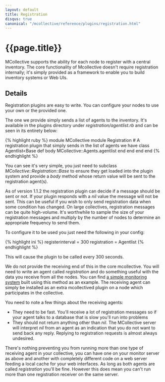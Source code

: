```yaml
---
layout: default
title: Registration
disqus: true
canonical: "/mcollective/reference/plugins/registration.html"
---
```

[RegistrationMonitor]: http://projects.puppetlabs.com/projects/mcollective-plugins/wiki/AgentRegistrationMonitor

# {{page.title}}

MCollective supports the ability for each node to register with a central inventory. The core functionality
of Mcollective doesn't require registration internally; it's simply provided as a framework to enable you to 
build inventory systems or Web UIs.

## Details

Registration plugins are easy to write. You can configure your nodes to use your own or the provided one.

The one we provide simply sends a list of agents to the inventory. It's available in the plugins directory
under *registration/agentlist.rb* and can be seen in its entirety below:

{% highlight ruby %}
module MCollective
    module Registration
        # A registration plugin that simply sends in the list of agents we have
        class Agentlist<Base
            def body
                MCollective::Agents.agentlist
            end
        end
    end
end
{% endhighlight %}

You can see it's very simple, you just need to subclass *MCollective::Registration::Base* to ensure they get 
loaded into the plugin system and provide a _body_ method whose return value will be sent to the registration agent(s).

As of version 1.1.2 the registration plugin can decide if a message should be sent or not.  If your plugin
responds with a _nil_ value the message will not be sent.  This can be useful if you wish to only send
registration data when some condition has changed. On large collectives, registration messages can be
quite high-volume. It's worthwhile to sample the size of your registration messages and multiply by the number 
of nodes to determine an appropriate frequency to send them. 

To configure it to be used you just need the following in your config:

{% highlight ini %}
registerinterval = 300
registration = Agentlist
{% endhighlight %}

This will cause the plugin to be called every 300 seconds.

We do not provide the receiving end of this in the core mcollective. You will need to write an agent called
*registration* and do something useful with the data you receive from all the nodes. You can find
[a simple monitoring system][RegistrationMonitor] built using this method as an example. The receiving agent 
can simply be installed as an extra mcollectived plugin on a node which participates in the collective. 

You need to note a few things about the receiving agents:

 * They need to be fast. You'll receive a lot of registration messages so if your agent talks to a database that
   is slow you'll run into problems
 * They should not return anything other than *nil*. The MCollective server will interpret *nil* from an agent as
   an indication that you do not want to send back any reply.  Replying to registration requests is almost always undesired.

There's nothing preventing you from running more than one type of receiving agent in your collective, you can have one
on your monitor server as above and another with completely different code on a web server feeding a local 
cache for your web interfaces.  As long as both agents are called *registration* you'll be fine. However this 
does mean you can't run more than one registration receiver on the same server.
